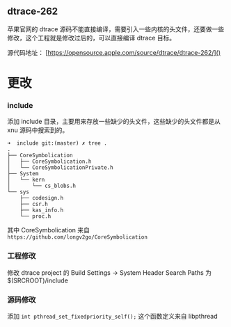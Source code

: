 dtrace-262
------
苹果官网的 dtrace 源码不能直接编译，需要引入一些内核的头文件，还要做一些修改，这个工程就是修改过后的，可以直接编译 dtrace 目标。

源代码地址： [https://opensource.apple.com/source/dtrace/dtrace-262/]()

# 更改

### include
添加 include 目录，主要用来存放一些缺少的头文件，这些缺少的头文件都是从 xnu 源码中搜索到的。

```
➜  include git:(master) ✗ tree .
.
├── CoreSymbolication
│   ├── CoreSymbolication.h
│   └── CoreSymbolicationPrivate.h
├── System
│   └── kern
│       └── cs_blobs.h
└── sys
    ├── codesign.h
    ├── csr.h
    ├── kas_info.h
    └── proc.h

```

其中 CoreSymbolication 来自 `https://github.com/longv2go/CoreSymbolication`


### 工程修改
修改 dtrace project 的 Build Settings -> System Header Search Paths 为 $(SRCROOT)/include

### 源码修改
添加 `int pthread_set_fixedpriority_self();` 这个函数定义来自 libpthread